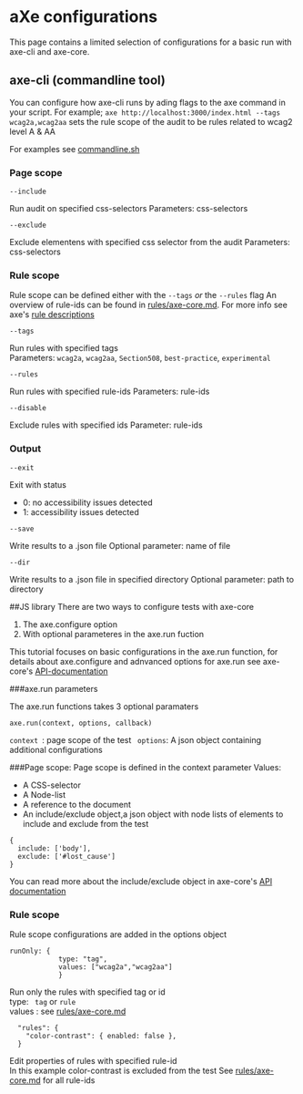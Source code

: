 # aXe configurations
This page contains a limited selection of configurations for a basic run with
axe-cli and axe-core. 

## axe-cli (commandline tool)
You can configure how axe-cli runs by ading flags to the axe command in your script. For example; 
```axe http://localhost:3000/index.html --tags wcag2a,wcag2aa```  sets the rule scope of the audit to be rules related to 
wcag2 level A & AA

For examples see [commandline.sh](../../examples/axe/commandline.sh)


### Page scope
``` 
--include
```
Run audit on specified css-selectors
Parameters: css-selectors

```
--exclude
```

Exclude elementens with specified css selector from the audit
Parameters: css-selectors

### Rule scope
Rule scope can be defined either with the ```--tags``` <em>or</em> the ```--rules``` flag
An overview of rule-ids can be found in [rules/axe-core.md](../../rules/axe-core.md).
For more info see axe's [rule descriptions](https://github.com/dequelabs/axe-core/blob/develop/doc/rule-descriptions.md)

```
--tags 
```
Run rules with specified tags<br>
Parameters: ```wcag2a```, ```wcag2aa```, ```Section508```, ```best-practice```, ```experimental```<br>

```
--rules
```
Run rules with specified rule-ids
Parameters: rule-ids

```
--disable
```

Exclude rules with specified ids
Parameter: rule-ids

### Output
```
--exit
```
Exit with status
* 0: no accessibility issues detected
* 1: accessibility issues detected

```
--save
```
Write results to a .json file
Optional parameter: name of file

```
--dir
```
Write results to a .json file in specified directory
Optional parameter: path to directory


##JS library 
There are two ways to configure tests with axe-core 
1. The axe.configure option
2. With optional parameteres in the axe.run fuction 

This tutorial focuses on basic configurations in the axe.run function, for details about axe.configure and adnvanced options 
for axe.run see axe-core's [API-documentation](https://www.deque.com/axe/documentation/#api-name-axeconfigure)

###axe.run parameters

The axe.run functions takes 3 optional paramaters
```
axe.run(context, options, callback)
```

```context ```: page scope of the test
``` options```: A json object containing additional configurations

###Page scope: 
Page scope is defined in the context parameter
Values:

* A CSS-selector
* A Node-list
* A reference to the document 
* An include/exclude object,a json object with node lists of elements to include and exclude from the test
 
```
{
  include: ['body'],
  exclude: ['#lost_cause']
}
``` 

You can read more about the include/exclude object in axe-core's [API documentation](https://www.deque.com/axe/documentation/#user-content-include-exclude-object)

### Rule scope
Rule scope configurations are added in the options object

``` 
runOnly: {
            type: "tag",
            values: ["wcag2a","wcag2aa"]
            }
```
Run only the rules with specified tag or id<br>
type: ``` tag``` or ```rule```<br>
values : see [rules/axe-core.md](../../rules/axe-core.md)

```
  "rules": {
    "color-contrast": { enabled: false },
  }
```

Edit properties of rules with specified rule-id<br> In this example color-contrast is excluded from the test
See [rules/axe-core.md](../../rules/axe-core.md) for all rule-ids

